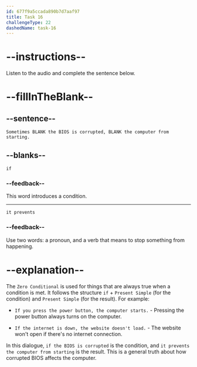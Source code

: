 ```yaml
---
id: 677f9a5ccada890b7d7aaf97
title: Task 16
challengeType: 22
dashedName: task-16
---
```


<!-- (audio) Mark: Sometimes if the BIOS is corrupted, it prevents the computer from starting. -->

# --instructions--

Listen to the audio and complete the sentence below.

# --fillInTheBlank--

## --sentence--

`Sometimes BLANK the BIOS is corrupted, BLANK the computer from starting.`

## --blanks--

`if`

### --feedback--

This word introduces a condition.

---

`it prevents`

### --feedback--

Use two words: a pronoun, and a verb that means to stop something from happening.

# --explanation--

The `Zero Conditional` is used for things that are always true when a condition is met. It follows the structure `if` + `Present Simple` (for the condition) and `Present Simple` (for the result). For example:

- `If you press the power button, the computer starts.` - Pressing the power button always turns on the computer.

- `If the internet is down, the website doesn't load.` - The website won't open if there's no internet connection.

In this dialogue, `if the BIOS is corrupted` is the condition, and `it prevents the computer from starting` is the result. This is a general truth about how corrupted BIOS affects the computer.
